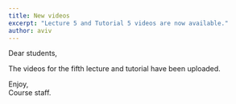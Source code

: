 ```yaml
---
title: New videos
excerpt: "Lecture 5 and Tutorial 5 videos are now available."
author: aviv
---
```


Dear students,

The videos for the fifth lecture and tutorial have been uploaded.

Enjoy,  
Course staff.


